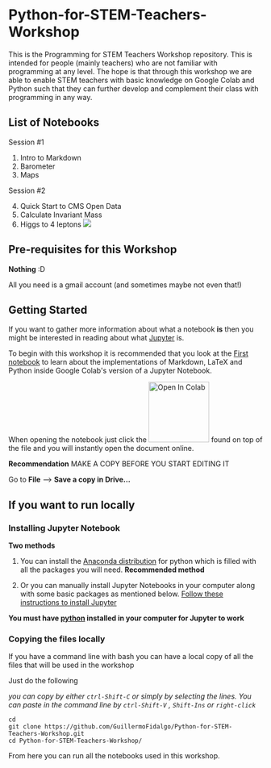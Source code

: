 # Python-for-STEM-Teachers-Workshop
This is the Programming for STEM Teachers Workshop repository. This is intended for people (mainly teachers) who are not familiar with programming at any level. The hope is that through this workshop we are able to enable STEM teachers with basic knowledge on Google Colab and Python such that they can further develop and complement their class with programming in any way.

## List of Notebooks

Session #1

1. Intro to Markdown
1. Barometer
1. Maps

Session #2

4. Quick Start to CMS Open Data
1. Calculate Invariant Mass
1. Higgs to 4 leptons <img src="https://render.githubusercontent.com/render/math?math=H\to 4 l">
## Pre-requisites for this Workshop

**Nothing** :D

All you need is a gmail account (and sometimes maybe not even that!)

## Getting Started

If you want to gather more information about what a notebook **is** then you might be interested in reading about what [Jupyter](https://en.wikipedia.org/wiki/Project_Jupyter) is.

To begin with this workshop it is recommended that you look at the [First notebook](notebooks/1-Introduction_to_Markdown_and_Python.ipynb) to learn about the implementations of Markdown, LaTeX and Python inside Google Colab's version of a Jupyter Notebook.

When opening the notebook just click the <img src="colab-button.png" alt="Open In Colab" width="120"/> found on top of the file and you will instantly open the document online.

**Recommendation** MAKE A COPY BEFORE YOU START EDITING IT

Go to **File** --> **Save a copy in Drive...**



## If you want to run locally
### Installing Jupyter Notebook
**Two methods**
1. You can install the [Anaconda distribution](https://www.anaconda.com/distribution/) for python which is filled with all the packages you will need. **Recommended method**


2. Or you can manually install Jupyter Notebooks in your computer along with some basic packages as mentioned below. [Follow these instructions to install Jupyter](https://jupyter.org/install)

**You must have [python](https://www.python.org/downloads/) installed in your computer for Jupyter to work**



### Copying the files locally

If you have a command line with bash you can have a local copy of all the files that will be used in the workshop

Just do the following


*you can copy by either `ctrl-Shift-C` or simply by selecting the lines. You can paste in the command line by `ctrl-Shift-V` , `Shift-Ins` or `right-click`*

```shell
cd
git clone https://github.com/GuillermoFidalgo/Python-for-STEM-Teachers-Workshop.git
cd Python-for-STEM-Teachers-Workshop/
```

From here you can run all the notebooks used in this workshop.
